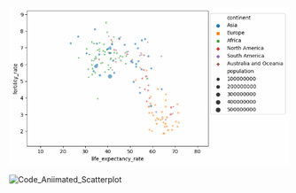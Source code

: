 ![Animated_Scatterplot](https://github.com/vaggos3625/Portfolio/blob/main/Animated_Scatterplot/output.gif?raw=true)

![Code_Aniimated_Scatterplot](https://github.com/vaggos3625/Portfolio/blob/main/Animated_Scatterplot/Animated_Scatterplot.ipynb)
